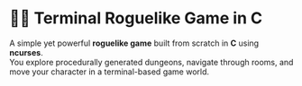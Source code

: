 # 🧙‍♂️ Terminal Roguelike Game in C

A simple yet powerful **roguelike game** built from scratch in **C** using **ncurses**.  
You explore procedurally generated dungeons, navigate through rooms, and move your character in a terminal-based game world.
